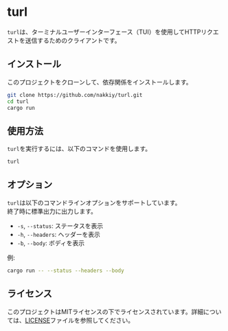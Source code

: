 # turl

`turl`は、ターミナルユーザーインターフェース（TUI）を使用してHTTPリクエストを送信するためのクライアントです。

## インストール

このプロジェクトをクローンして、依存関係をインストールします。

```sh
git clone https://github.com/nakkiy/turl.git
cd turl
cargo run
```

## 使用方法
`turl`を実行するには、以下のコマンドを使用します。
```sh
turl
```

## オプション
`turl`は以下のコマンドラインオプションをサポートしています。  
終了時に標準出力に出力します。
- `-s`, `--status`: ステータスを表示
- `-h`, `--headers`: ヘッダーを表示
- `-b`, `--body`: ボディを表示

例:
```sh
cargo run -- --status --headers --body
```

## ライセンス
このプロジェクトはMITライセンスの下でライセンスされています。詳細については、[LICENSE](LICENSE)ファイルを参照してください。
